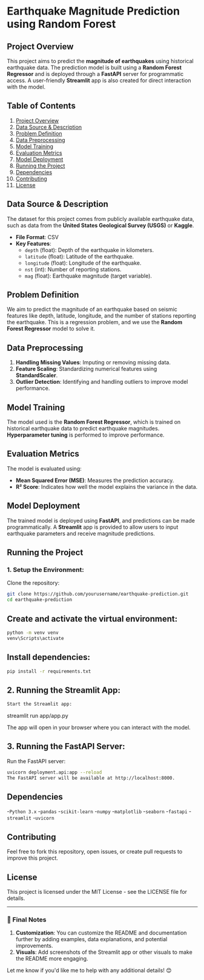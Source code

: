 # Earthquake Magnitude Prediction using Random Forest

## Project Overview
This project aims to predict the **magnitude of earthquakes** using historical earthquake data. The prediction model is built using a **Random Forest Regressor** and is deployed through a **FastAPI** server for programmatic access. A user-friendly **Streamlit** app is also created for direct interaction with the model.

## Table of Contents
1. [Project Overview](#project-overview)
2. [Data Source & Description](#data-source--description)
3. [Problem Definition](#problem-definition)
4. [Data Preprocessing](#data-preprocessing)
5. [Model Training](#model-training)
6. [Evaluation Metrics](#evaluation-metrics)
7. [Model Deployment](#model-deployment)
8. [Running the Project](#running-the-project)
9. [Dependencies](#dependencies)
10. [Contributing](#contributing)
11. [License](#license)

## Data Source & Description
The dataset for this project comes from publicly available earthquake data, such as data from the **United States Geological Survey (USGS)** or **Kaggle**.
- **File Format**: CSV
- **Key Features**:
  - `depth` (float): Depth of the earthquake in kilometers.
  - `latitude` (float): Latitude of the earthquake.
  - `longitude` (float): Longitude of the earthquake.
  - `nst` (int): Number of reporting stations.
  - `mag` (float): Earthquake magnitude (target variable).

## Problem Definition
We aim to predict the magnitude of an earthquake based on seismic features like depth, latitude, longitude, and the number of stations reporting the earthquake. This is a regression problem, and we use the **Random Forest Regressor** model to solve it.

## Data Preprocessing
1. **Handling Missing Values**: Imputing or removing missing data.
2. **Feature Scaling**: Standardizing numerical features using **StandardScaler**.
3. **Outlier Detection**: Identifying and handling outliers to improve model performance.

## Model Training
The model used is the **Random Forest Regressor**, which is trained on historical earthquake data to predict earthquake magnitudes. **Hyperparameter tuning** is performed to improve performance.

## Evaluation Metrics
The model is evaluated using:
- **Mean Squared Error (MSE)**: Measures the prediction accuracy.
- **R² Score**: Indicates how well the model explains the variance in the data.

## Model Deployment
The trained model is deployed using **FastAPI**, and predictions can be made programmatically. A **Streamlit** app is provided to allow users to input earthquake parameters and receive magnitude predictions.

## Running the Project

### 1. Setup the Environment:
Clone the repository:
```bash
git clone https://github.com/yourusername/earthquake-prediction.git
cd earthquake-prediction
```
## Create and activate the virtual environment:

```bash
python -m venv venv
venv\Scripts\activate
```
## Install dependencies:
```bash
pip install -r requirements.txt
```
## 2. Running the Streamlit App:
```bash
Start the Streamlit app:
```
streamlit run app/app.py

The app will open in your browser where you can interact with the model.

## 3. Running the FastAPI Server:
Run the FastAPI server:
```bash
uvicorn deployment.api:app --reload
The FastAPI server will be available at http://localhost:8000.
```
## Dependencies
-`Python 3.x`
-`pandas`
-`scikit-learn`
-`numpy`
-`matplotlib`
-`seaborn`
-`fastapi`
-`streamlit`
-`uvicorn`

## Contributing
Feel free to fork this repository, open issues, or create pull requests to improve this project.

## License
This project is licensed under the MIT License - see the LICENSE file for details.

---

### **📌 Final Notes**
1. **Customization**: You can customize the README and documentation further by adding examples, data explanations, and potential improvements.
2. **Visuals**: Add screenshots of the Streamlit app or other visuals to make the README more engaging.

Let me know if you'd like me to help with any additional details! 😊